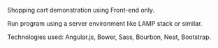 Shopping cart demonstration using Front-end only.

Run program using a server environment like LAMP stack or similar.

Technologies used: Angular.js, Bower, Sass, Bourbon, Neat, Bootstrap.